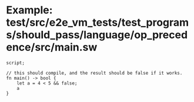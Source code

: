 # Example: test/src/e2e_vm_tests/test_programs/should_pass/language/op_precedence/src/main.sw

```sway
script;

// this should compile, and the result should be false if it works.
fn main() -> bool {
    let a = 4 < 5 && false;
    a
}

```
